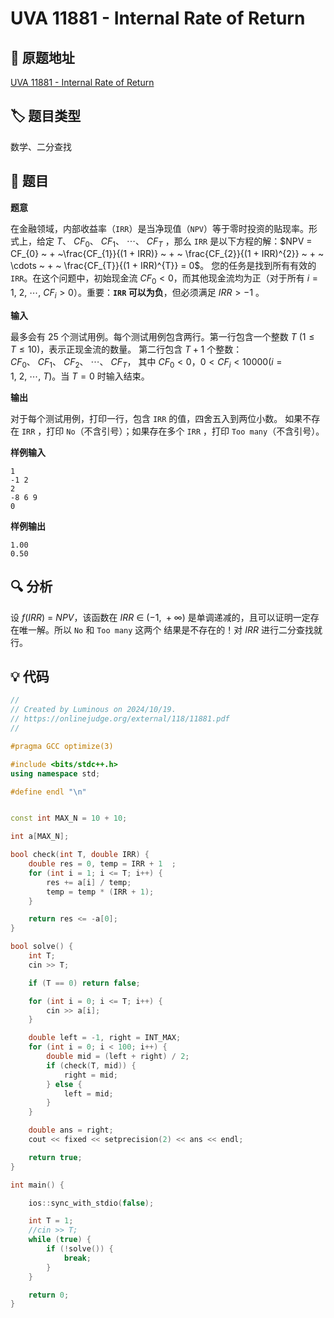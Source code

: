 # UVA 11881 - Internal Rate of Return

## 🚀 原题地址

[UVA 11881 - Internal Rate of Return](https://onlinejudge.org/external/118/11881.pdf)

## 🏷️ 题目类型

数学、二分查找

## 📜 题目

**题意**

在金融领域，内部收益率（`IRR`）是当净现值（`NPV`）等于零时投资的贴现率。形式上，给定 $T、~CF_{0}、~CF_{1}、~\cdots、~CF_{T}$ ，那么 `IRR` 
是以下方程的解：$NPV = CF_{0} ~ + ~\frac{CF_{1}}{(1 + IRR)} ~ + ~ \frac{CF_{2}}{(1 + IRR)^{2}} ~ + ~ \cdots ~ + ~ \frac{CF_{T}}{(1 + IRR)^{T}} = 0$。
您的任务是找到所有有效的 `IRR`。在这个问题中，初始现金流 $CF_{0} \lt 0$，而其他现金流均为正（对于所有 $i = 1, ~2, ~\cdots, ~CF_{i} \gt 0$）。重要：**`IRR` 可以为负**，但必须满足 $IRR \gt -1$ 。

**输入**

最多会有 $25$ 个测试用例。每个测试用例包含两行。第一行包含一个整数 $T ~(1 \leq T \leq 10)$，表示正现金流的数量。
第二行包含 $T + 1$ 个整数：$CF_{0}、~CF_{1}、~CF_{2}、~\cdots、~CF_{T}$，
其中 $CF_{0} \lt 0$，$0 \lt CF_{i} \lt 10000(i = 1, ~2, ~\cdots, ~T)$。当 $T = 0$ 时输入结束。

**输出**

对于每个测试用例，打印一行，包含 `IRR` 的值，四舍五入到两位小数。
如果不存在 `IRR` ，打印 `No`（不含引号）；如果存在多个 `IRR` ，打印 `Too many`（不含引号）。

**样例输入**

```text
1
-1 2
2
-8 6 9
0
```

**样例输出**

```text
1.00
0.50
```

## 🔍 分析

设 $f(IRR) ~ = ~ NPV$，该函数在 $IRR ~ \in ~ (-1, ~+\infty)$ 是单调递减的，且可以证明一定存在唯一解。所以 `No` 和 `Too many` 这两个
结果是不存在的！对 $IRR$ 进行二分查找就行。

## 💡 代码

```C++
//
// Created by Luminous on 2024/10/19.
// https://onlinejudge.org/external/118/11881.pdf
//

#pragma GCC optimize(3)

#include <bits/stdc++.h>
using namespace std;

#define endl "\n"


const int MAX_N = 10 + 10;

int a[MAX_N];

bool check(int T, double IRR) {
    double res = 0, temp = IRR + 1  ;
    for (int i = 1; i <= T; i++) {
        res += a[i] / temp;
        temp = temp * (IRR + 1);
    }

    return res <= -a[0];
}

bool solve() {
    int T;
    cin >> T;

    if (T == 0) return false;

    for (int i = 0; i <= T; i++) {
        cin >> a[i];
    }

    double left = -1, right = INT_MAX;
    for (int i = 0; i < 100; i++) {
        double mid = (left + right) / 2;
        if (check(T, mid)) {
            right = mid;
        } else {
            left = mid;
        }
    }

    double ans = right;
    cout << fixed << setprecision(2) << ans << endl;

    return true;
}

int main() {

    ios::sync_with_stdio(false);

    int T = 1;
    //cin >> T;
    while (true) {
        if (!solve()) {
            break;
        }
    }

    return 0;
}
```